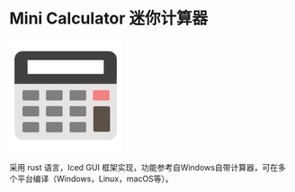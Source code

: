 # Mini Calculator 迷你计算器

<div align: "center"><img src="src/icon.png"/></div>

采用 rust 语言，Iced GUI 框架实现，功能参考自Windows自带计算器，可在多个平台编译（Windows，Linux，macOS等）。
